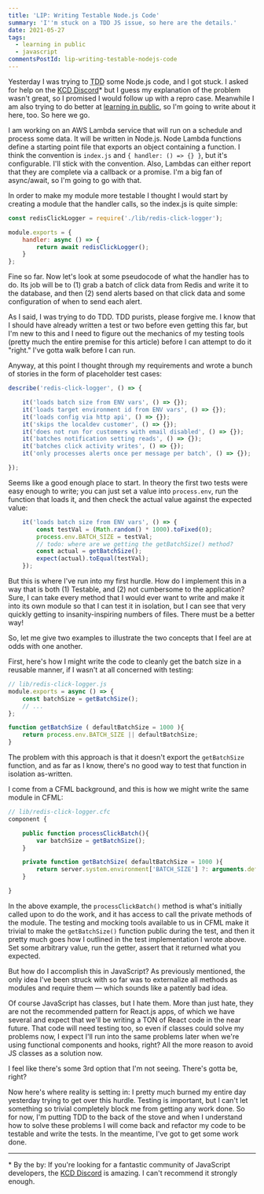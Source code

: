 ```yaml
---
title: 'LIP: Writing Testable Node.js Code'
summary: 'I''m stuck on a TDD JS issue, so here are the details.'
date: 2021-05-27
tags:
  - learning in public
  - javascript
commentsPostId: lip-writing-testable-nodejs-code
---
```


Yesterday I was trying to <acronym title="Test Driven Development">TDD</acronym> some Node.js code, and I got stuck. I asked for help on the [KCD Discord][kcdd]\* but I guess my explanation of the problem wasn't great, so I promised I would follow up with a repro case. Meanwhile I am also trying to do better at [learning in public][lip], so I'm going to write about it here, too. So here we go.

I am working on an AWS Lambda service that will run on a schedule and process some data. It will be written in Node.js. Node Lambda functions define a starting point file that exports an object containing a function. I think the convention is `index.js` and `{ handler: () => {} }`, but it's configurable. I'll stick with the convention. Also, Lambdas can either report that they are complete via a callback or a promise. I'm a big fan of async/await, so I'm going to go with that.

In order to make my module more testable I thought I would start by creating a module that the handler calls, so the index.js is quite simple:

```js
const redisClickLogger = require('./lib/redis-click-logger');

module.exports = {
	handler: async () => {
		return await redisClickLogger();
	}
};
```

Fine so far. Now let's look at some pseudocode of what the handler has to do. Its job will be to (1) grab a batch of click data from Redis and write it to the database, and then (2) send alerts based on that click data and some configuration of when to send each alert.

As I said, I was trying to do TDD. TDD purists, please forgive me. I know that I should have already written a test or two before even getting this far, but I'm new to this and I need to figure out the mechanics of my testing tools (pretty much the entire premise for this article) before I can attempt to do it "right." I've gotta walk before I can run.

Anyway, at this point I thought through my requirements and wrote a bunch of stories in the form of placeholder test cases:

```js
describe('redis-click-logger', () => {

	it('loads batch size from ENV vars', () => {});
	it('loads target environment id from ENV vars', () => {});
	it('loads config via http api', () => {});
	it('skips the localdev customer', () => {});
	it('does not run for customers with email disabled', () => {});
	it('batches notification setting reads', () => {});
	it('batches click activity writes', () => {});
	it('only processes alerts once per message per batch', () => {});

});
```

Seems like a good enough place to start. In theory the first two tests were easy enough to write; you can just set a value into `process.env`, run the function that loads it, and then check the actual value against the expected value:

```js
	it('loads batch size from ENV vars', () => {
		const testVal = (Math.random() * 1000).toFixed(0);
		process.env.BATCH_SIZE = testVal;
		// todo: where are we getting the getBatchSize() method?
		const actual = getBatchSize();
		expect(actual).toEqual(testVal);
	});
```

But this is where I've run into my first hurdle. How do I implement this in a way that is both (1) Testable, and (2) not cumbersome to the application? Sure, I can take every method that I would ever want to write and make it into its own module so that I can test it in isolation, but I can see that very quickly getting to insanity-inspiring numbers of files. There must be a better way!

So, let me give two examples to illustrate the two concepts that I feel are at odds with one another.

First, here's how I might write the code to cleanly get the batch size in a reusable manner, if I wasn't at all concerned with testing:

```js
// lib/redis-click-logger.js
module.exports = async () => {
	const batchSize = getBatchSize();
	// ...
};

function getBatchSize ( defaultBatchSize = 1000 ){
	return process.env.BATCH_SIZE || defaultBatchSize;
}
```

The problem with this approach is that it doesn't export the `getBatchSize` function, and as far as I know, there's no good way to test that function in isolation as-written.

I come from a CFML background, and this is how we might write the same module in CFML:

```js
// lib/redis-click-logger.cfc
component {

	public function processClickBatch(){
		var batchSize = getBatchSize();
	}

	private function getBatchSize( defaultBatchSize = 1000 ){
		return server.system.environment['BATCH_SIZE'] ?: arguments.defaultBatchSize;
	}

}
```

In the above example, the `processClickBatch()` method is what's initially called upon to do the work, and it has access to call the private methods of the module. The testing and mocking tools available to us in CFML make it trivial to make the `getBatchSize()` function public during the test, and then it pretty much goes how I outlined in the test implementation I wrote above. Set some arbitrary value, run the getter, assert that it returned what you expected.

But how do I accomplish this in JavaScript? As previously mentioned, the only idea I've been struck with so far was to externalize all methods as modules and require them &mdash; which sounds like a patently bad idea.

Of course JavaScript has classes, but I hate them. More than just hate, they are not the recommended pattern for React.js apps, of which we have several and expect that we'll be writing a TON of React code in the near future. That code will need testing too, so even if classes could solve my problems now, I expect I'll run into the same problems later when we're using functional components and hooks, right? All the more reason to avoid JS classes as a solution now.

I feel like there's some 3rd option that I'm not seeing. There's gotta be, right?

Now here's where reality is setting in: I pretty much burned my entire day yesterday trying to get over this hurdle. Testing is important, but I can't let something so trivial completely block me from getting any work done. So for now, I'm putting TDD to the back of the stove and when I understand how to solve these problems I will come back and refactor my code to be testable and write the tests. In the meantime, I've got to get some work done.

---

\* By the by: If you're looking for a fantastic community of JavaScript developers, the [KCD Discord][kcdd] is amazing. I can't recommend it strongly enough.

[kcdd]: https://kentcdodds.com/discord
[lip]: https://www.swyx.io/learn-in-public/
